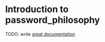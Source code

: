 # Introduction to password_philosophy

TODO: write [great documentation](http://jacobian.org/writing/what-to-write/)
